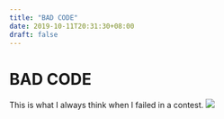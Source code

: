 ```yaml
---
title: "BAD CODE"
date: 2019-10-11T20:31:30+08:00
draft: false
---
```


# BAD CODE
This is what I always think when I failed in a contest.
![](http://cdn.nemoworks.info/ycao.cc/images/BAD-CODE.jpg)